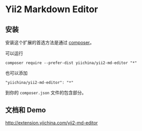 Yii2 Markdown Editor
===================================

安装
----

安装这个扩展的首选方法是通过 [composer](http://getcomposer.org/download/)。

可以运行

```
composer require --prefer-dist yiichina/yii2-md-editor "*"
```

也可以添加

```
"yiichina/yii2-md-editor": "*"
```

到你的 `composer.json` 文件的包含部分。

文档和 Demo
----------

http://extension.yiichina.com/yii2-md-editor
